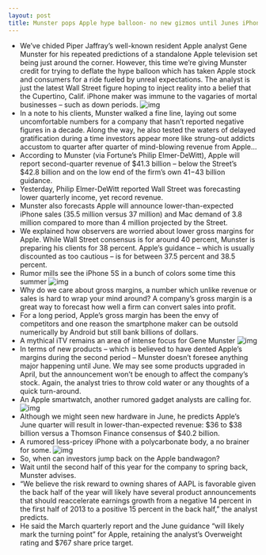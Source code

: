 ```yaml
---
layout: post
title: Munster pops Apple hype balloon- no new gizmos until Junes iPhone 5S launch
---
```

* We’ve chided Piper Jaffray’s well-known resident Apple analyst Gene Munster for his repeated predictions of a standalone Apple television set being just around the corner. However, this time we’re giving Munster credit for trying to deflate the hype balloon which has taken Apple stock and consumers for a ride fueled by unreal expectations. The analyst is just the latest Wall Street figure hoping to inject reality into a belief that the Cupertino, Calif. iPhone maker was immune to the vagaries of mortal businesses – such as down periods.
![img](http://media.idownloadblog.com/wp-content/uploads/2012/02/apple-stock.jpg)
* In a note to his clients, Munster walked a fine line, laying out some uncomfortable numbers for a company that hasn’t reported negative figures in a decade. Along the way, he also tested the waters of delayed gratification during a time investors appear more like strung-out addicts accustom to quarter after quarter of mind-blowing revenue from Apple…
* According to Munster (via Fortune’s Philip Elmer-DeWitt), Apple will report second-quarter revenue of $41.3 billion – below the Street’s $42.8 billion and on the low end of the firm’s own $41-$43 billion guidance.
* Yesterday, Philip Elmer-DeWitt reported Wall Street was forecasting lower quarterly income, yet record revenue.
* Munster also forecasts Apple will announce lower-than-expected iPhone sales (35.5 million versus 37 million) and Mac demand of 3.8 million compared to more than 4 million projected by the Street.
* We explained how observers are worried about lower gross margins for Apple. While Wall Street consensus is for around 40 percent, Munster is preparing his clients for 38 percent. Apple’s guidance – which is usually discounted as too cautious – is for between 37.5 percent and 38.5 percent.
* Rumor mills see the iPhone 5S in a bunch of colors some time this summer
![img](http://media.idownloadblog.com/wp-content/uploads/2013/01/iPhone-5S-Martin-uit-Utrecht-001.jpg)
* Why do we care about gross margins, a number which unlike revenue or sales is hard to wrap your mind around? A company’s gross margin is a great way to forecast how well a firm can convert sales into profit.
* For a long period, Apple’s gross margin has been the envy of competitors and one reason the smartphone maker can be outsold numerically by Android but still bank billions of dollars.
* A mythical iTV remains an area of intense focus for Gene Munster
![img](http://media.idownloadblog.com/wp-content/uploads/2012/12/iTV-under-Christmas-tree.jpg)
* In terms of new products – which is believed to have dented Apple’s margins during the second period – Munster doesn’t foresee anything major happening until June. We may see some products upgraded in April, but the announcement won’t be enough to affect the company’s stock. Again, the analyst tries to throw cold water or any thoughts of a quick turn-around.
* An Apple smartwatch, another rumored gadget analysts are calling for.
![img](http://media.idownloadblog.com/wp-content/uploads/2013/02/iWAtch-mockup-The-Guardian.jpg)
* Although we might seen new hardware in June, he predicts Apple’s June quarter will result in lower-than-expected revenue: $36 to $38 billion versus a Thomson Finance consensus of $40.2 billion.
* A rumored less-pricey iPhone with a polycarbonate body, a no brainer for some.
![img](http://media.idownloadblog.com/wp-content/uploads/2013/03/Budget-iPhone-Martin-Hajek-001.jpg)
* So, when can investors jump back on the Apple bandwagon?
* Wait until the second half of this year for the company to spring back, Munster advises.
* “We believe the risk reward to owning shares of AAPL is favorable given the back half of the year will likely have several product announcements that should reaccelerate earnings growth from a negative 14 percent in the first half of 2013 to a positive 15 percent in the back half,” the analyst predicts.
* He said the March quarterly report and the June guidance “will likely mark the turning point” for Apple, retaining the analyst’s Overweight rating and $767 share price target.

